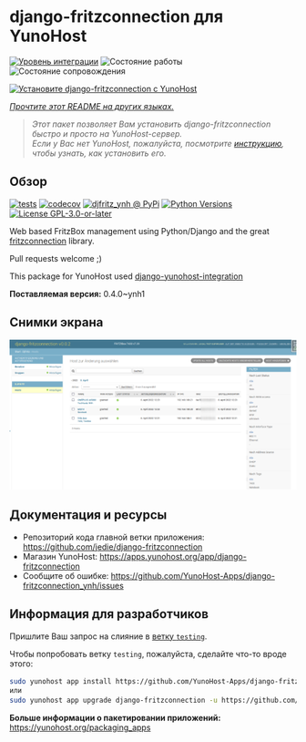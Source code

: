 <!--
Важно: этот README был автоматически сгенерирован <https://github.com/YunoHost/apps/tree/master/tools/readme_generator>
Он НЕ ДОЛЖЕН редактироваться вручную.
-->

# django-fritzconnection для YunoHost

[![Уровень интеграции](https://dash.yunohost.org/integration/django-fritzconnection.svg)](https://ci-apps.yunohost.org/ci/apps/django-fritzconnection/) ![Состояние работы](https://ci-apps.yunohost.org/ci/badges/django-fritzconnection.status.svg) ![Состояние сопровождения](https://ci-apps.yunohost.org/ci/badges/django-fritzconnection.maintain.svg)

[![Установите django-fritzconnection с YunoHost](https://install-app.yunohost.org/install-with-yunohost.svg)](https://install-app.yunohost.org/?app=django-fritzconnection)

*[Прочтите этот README на других языках.](./ALL_README.md)*

> *Этот пакет позволяет Вам установить django-fritzconnection быстро и просто на YunoHost-сервер.*  
> *Если у Вас нет YunoHost, пожалуйста, посмотрите [инструкцию](https://yunohost.org/install), чтобы узнать, как установить его.*

## Обзор

[![tests](https://github.com/YunoHost-Apps/django-fritzconnection_ynh/actions/workflows/tests.yml/badge.svg?branch=main)](https://github.com/YunoHost-Apps/django-fritzconnection_ynh/actions/workflows/tests.yml)
[![codecov](https://codecov.io/github/jedie/djfritz_ynh/branch/main/graph/badge.svg)](https://app.codecov.io/github/jedie/djfritz_ynh)
[![djfritz_ynh @ PyPi](https://img.shields.io/pypi/v/djfritz_ynh?label=djfritz_ynh%20%40%20PyPi)](https://pypi.org/project/djfritz_ynh/)
[![Python Versions](https://img.shields.io/pypi/pyversions/djfritz_ynh)](https://github.com/YunoHost-Apps/django-fritzconnection_ynh/blob/main/pyproject.toml)
[![License GPL-3.0-or-later](https://img.shields.io/pypi/l/djfritz_ynh)](https://github.com/YunoHost-Apps/django-fritzconnection_ynh/blob/main/LICENSE)

Web based FritzBox management using Python/Django and the great [fritzconnection](https://github.com/kbr/fritzconnection) library.

Pull requests welcome ;)

This package for YunoHost used [django-yunohost-integration](https://github.com/YunoHost-Apps/django_yunohost_integration)


**Поставляемая версия:** 0.4.0~ynh1

## Снимки экрана

![Снимок экрана django-fritzconnection](./doc/screenshots/screenshot.png)

## Документация и ресурсы

- Репозиторий кода главной ветки приложения: <https://github.com/jedie/django-fritzconnection>
- Магазин YunoHost: <https://apps.yunohost.org/app/django-fritzconnection>
- Сообщите об ошибке: <https://github.com/YunoHost-Apps/django-fritzconnection_ynh/issues>

## Информация для разработчиков

Пришлите Ваш запрос на слияние в [ветку `testing`](https://github.com/YunoHost-Apps/django-fritzconnection_ynh/tree/testing).

Чтобы попробовать ветку `testing`, пожалуйста, сделайте что-то вроде этого:

```bash
sudo yunohost app install https://github.com/YunoHost-Apps/django-fritzconnection_ynh/tree/testing --debug
или
sudo yunohost app upgrade django-fritzconnection -u https://github.com/YunoHost-Apps/django-fritzconnection_ynh/tree/testing --debug
```

**Больше информации о пакетировании приложений:** <https://yunohost.org/packaging_apps>
